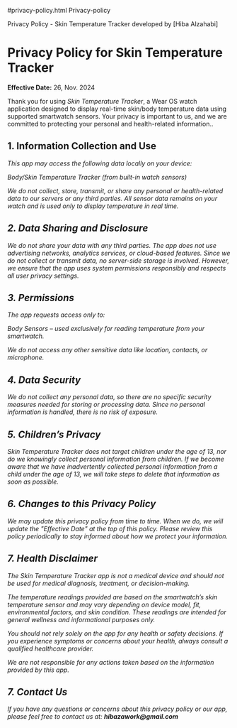 #privacy-policy.html
Privacy-policy
<!DOCTYPE html>
<html lang="en">
<head>
    <meta charset="UTF-8">
    <meta name="viewport" content="width=device-width, initial-scale=1.0">
    Privacy Policy - Skin Temperature Tracker developed by [Hiba Alzahabi]
</head>
<body>
    <h1>Privacy Policy for Skin Temperature Tracker</h1>
    <p><strong>Effective Date:</strong> 26, Nov. 2024</p>
    <p>Thank you for using <em>Skin Temperature Tracker</em>, a Wear OS watch application designed to display real-time skin/body temperature data using supported smartwatch sensors. Your privacy is important to us, and we are committed to protecting your personal and health-related information..</p>
   

   
  <h2>1. Information Collection and Use</h2>
    <p><em>This app may access the following data locally on your device:

Body/Skin Temperature Tracker (from built-in watch sensors)

We do not collect, store, transmit, or share any personal or health-related data to our servers or any third parties. All sensor data remains on your watch and is used only to display temperature in real time.

</p> 

  <h2>2. Data Sharing and Disclosure</h2>
    <p> We do not share your data with any third parties. The app does not use advertising networks, analytics services, or cloud-based features.
    Since we do not collect or transmit data, no server-side storage is involved. However, we ensure that the app uses system permissions responsibly and respects all user privacy settings.</p>

   <h2>3. Permissions</h2>
    <p>The app requests access only to:

Body Sensors – used exclusively for reading temperature from your smartwatch.

We do not access any other sensitive data like location, contacts, or microphone.



</p>

   <h2>4. Data Security</h2>
    <p>We do not collect any personal data, so there are no specific security measures needed for storing or processing data. Since no personal information is handled, there is no risk of exposure.</p>

  <h2>5. Children’s Privacy</h2>
    <p><em>Skin Temperature Tracker</em> does not target children under the age of 13, nor do we knowingly collect personal information from children. If we become aware that we have inadvertently collected personal information from a child under the age of 13, we will take steps to delete that information as soon as possible.</p>

   <h2>6. Changes to this Privacy Policy</h2>
    <p>We may update this privacy policy from time to time. When we do, we will update the "Effective Date" at the top of this policy. Please review this policy periodically to stay informed about how we protect your information.</p>

   <h2>7. Health Disclaimer</h2>
<p>The <em>Skin Temperature Tracker</em>  app is not a medical device and should not be used for medical diagnosis, treatment, or decision-making.

The temperature readings provided are based on the smartwatch’s skin temperature sensor and may vary depending on device model, fit, environmental factors, and skin condition. These readings are intended for general wellness and informational purposes only.

You should not rely solely on the app for any health or safety decisions. If you experience symptoms or concerns about your health, always consult a qualified healthcare provider.

We are not responsible for any actions taken based on the information provided by this app.</p>

   <h2>7. Contact Us</h2>
    <p>If you have any questions or concerns about this privacy policy or our app, please feel free to contact us at:  
    <strong>hibazawork@gmail.com</strong></p>
</body>
</html>
